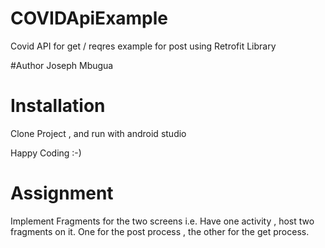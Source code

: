 # COVIDApiExample
Covid API for get / reqres example for post using Retrofit Library 

#Author
Joseph Mbugua

# Installation
Clone Project , and run with android studio

Happy Coding :-)

# Assignment 

Implement Fragments for the two screens i.e. Have one activity , host two fragments on it. One for the post process , the other for the get process.
